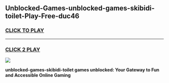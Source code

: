 
## Unblocked-Games-unblocked-games-skibidi-toilet-Play-Free-duc46
<h3>
<a href="https://premium76.site?title=unblocked-games-skibidi-toilet&ref=12A">CLICK TO PLAY</a></h3>
<hr>

<h3>
<a href="https://premium76.site?title=unblocked-games-skibidi-toilet&ref=12A">CLICK 2 PLAY</a>
  
</h3>

<a href="https://premium76.site?title=unblocked-games-skibidi-toilet&ref=12A"><img src="https://clearcache.store/games.png"></a>


**unblocked-games-skibidi-toilet games unblocked: Your Gateway to Fun and Accessible Online Gaming**
